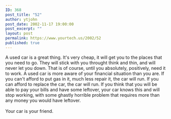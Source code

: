 ```yaml
---
ID: 368
post_title: "52"
author: ytjohn
post_date: 2002-11-17 19:00:00
post_excerpt: ""
layout: post
permalink: https://www.yourtech.us/2002/52
published: true
---
```

A used car is a great thing.  It's very cheap, it will get you to the places that you need to go.  They will stick with you throught think and thin, and will never let you down.  That is of course, until you absolutely, positively, need it to work.  A used car is more aware of your financial situation than you are.  If you can't afford to put gas in it, much less repair it, the car will run.  If you can afford to replace the car, the car will run.  If you think that you will be able to pay your bills and have some leftover, your car knows this and will stop working, with some ghastly horrible problem that requires more than any money you would have leftover.<br /><br />
Your car is your friend.